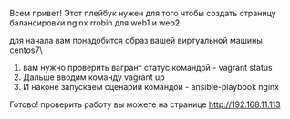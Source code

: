 Всем привет!
Этот плейбук нужен для того чтобы создать страницу балансировки nginx rrobin для web1 и web2

для начала вам понадобится образ вашей виртуальной машины centos7\
1) вам нужно проверить вагрант статус командой - vagrant status
2) Дальше вводим команду vagrant up
3) И наконе запускаем сценарий командой - ansible-playbook nginx

Готово!
проверить работу вы можете на странице http://192.168.11.113

